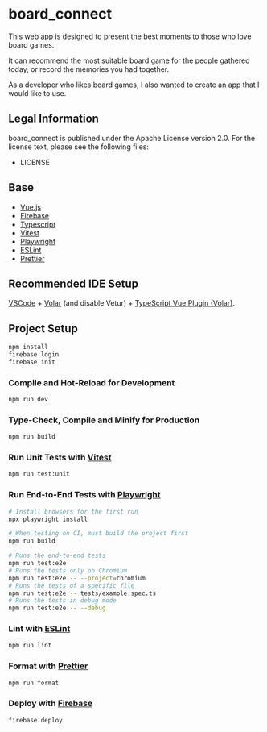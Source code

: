 # board_connect

This web app is designed to present the best moments to those who love board games.

It can recommend the most suitable board game for the people gathered today, or record the memories you had together.

As a developer who likes board games, I also wanted to create an app that I would like to use.

## Legal Information

board_connect is published under the Apache License version 2.0. For the license text, please see the following files:
- LICENSE


## Base
- [Vue.js](https://vuejs.org/)
- [Firebase](https://firebase.google.com/)
- [Typescript](https://www.typescriptlang.org/)
- [Vitest](https://vitest.dev/)
- [Playwright](https://playwright.dev)
- [ESLint](https://eslint.org/)
- [Prettier](https://prettier.io/)


## Recommended IDE Setup

[VSCode](https://code.visualstudio.com/) + [Volar](https://marketplace.visualstudio.com/items?itemName=Vue.volar) (and disable Vetur) + [TypeScript Vue Plugin (Volar)](https://marketplace.visualstudio.com/items?itemName=Vue.vscode-typescript-vue-plugin).

## Project Setup

```sh
npm install
firebase login
firebase init
```

### Compile and Hot-Reload for Development

```sh
npm run dev
```

### Type-Check, Compile and Minify for Production

```sh
npm run build
```

### Run Unit Tests with [Vitest](https://vitest.dev/)

```sh
npm run test:unit
```

### Run End-to-End Tests with [Playwright](https://playwright.dev)

```sh
# Install browsers for the first run
npx playwright install

# When testing on CI, must build the project first
npm run build

# Runs the end-to-end tests
npm run test:e2e
# Runs the tests only on Chromium
npm run test:e2e -- --project=chromium
# Runs the tests of a specific file
npm run test:e2e -- tests/example.spec.ts
# Runs the tests in debug mode
npm run test:e2e -- --debug
```

### Lint with [ESLint](https://eslint.org/)

```sh
npm run lint
```

### Format with [Prettier](https://prettier.io/)

```sh
npm run format
```

### Deploy with [Firebase](https://firebase.google.com/)

```sh
firebase deploy
```
